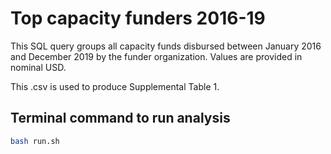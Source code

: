 # Top capacity funders 2016-19
This SQL query groups all capacity funds disbursed between January 2016 and December 2019 by the funder organization. Values are provided in nominal USD.

This .csv is used to produce Supplemental Table 1. 

## Terminal command to run analysis
```bash
bash run.sh
```
